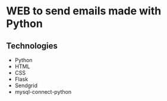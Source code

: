 # WEB to send emails made with Python

## Technologies

- Python
- HTML
- CSS
- Flask
- Sendgrid
- mysql-connect-python
